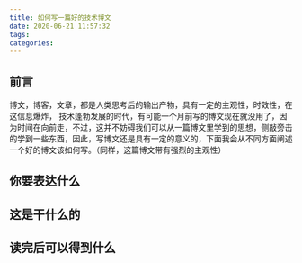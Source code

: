 ```yaml
---
title: 如何写一篇好的技术博文
date: 2020-06-21 11:57:32
tags:
categories:
---
```


## 前言
博文，博客，文章，都是人类思考后的输出产物，具有一定的主观性，时效性，在这信息爆炸， 技术蓬勃发展的时代，有可能一个月前写的博文现在就没用了，因为时间在向前走，不过，这并不妨碍我们可以从一篇博文里学到的思想，侧敲旁击的学到一些东西，因此，写博文还是具有一定的意义的，下面我会从不同方面阐述一个好的博文该如何写。（同样，这篇博文带有强烈的主观性）

## 你要表达什么

## 这是干什么的

## 读完后可以得到什么
